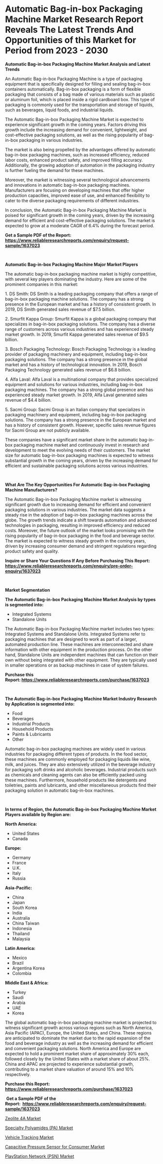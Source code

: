 <p><h1>Automatic Bag-in-box Packaging Machine Market Research Report Reveals The Latest Trends And Opportunities of this Market for Period from 2023 - 2030</h1></p><p><strong>Automatic Bag-in-box Packaging Machine Market Analysis and Latest Trends</strong></p>
<p><p>An Automatic Bag-in-box Packaging Machine is a type of packaging equipment that is specifically designed for filling and sealing bag-in-box containers automatically. Bag-in-box packaging is a form of flexible packaging that consists of a bag made of various materials such as plastic or aluminum foil, which is placed inside a rigid cardboard box. This type of packaging is commonly used for the transportation and storage of liquids, such as beverages, liquid foods, and industrial liquids.</p><p>The Automatic Bag-in-box Packaging Machine Market is expected to experience significant growth in the coming years. Factors driving this growth include the increasing demand for convenient, lightweight, and cost-effective packaging solutions, as well as the rising popularity of bag-in-box packaging in various industries.</p><p>The market is also being propelled by the advantages offered by automatic bag-in-box packaging machines, such as increased efficiency, reduced labor costs, enhanced product safety, and improved filling accuracy. Additionally, the growing adoption of automation in the packaging industry is further fueling the demand for these machines.</p><p>Moreover, the market is witnessing several technological advancements and innovations in automatic bag-in-box packaging machines. Manufacturers are focusing on developing machines that offer higher production capacities, improved ease of use, and enhanced flexibility to cater to the diverse packaging requirements of different industries.</p><p>In conclusion, the Automatic Bag-in-box Packaging Machine Market is poised for significant growth in the coming years, driven by the increasing demand for efficient and cost-effective packaging solutions. The market is expected to grow at a moderate CAGR of 6.4% during the forecast period.</p></p>
<p><strong>Get a Sample PDF of the Report:&nbsp; <a href="https://www.reliableresearchreports.com/enquiry/request-sample/1637023">https://www.reliableresearchreports.com/enquiry/request-sample/1637023</a></strong></p>
<p>&nbsp;</p>
<p><strong>Automatic Bag-in-box Packaging Machine Major Market Players</strong></p>
<p><p>The automatic bag-in-box packaging machine market is highly competitive, with several key players dominating the industry. Here are some of the prominent companies in this market:</p><p>1. DS Smith: DS Smith is a leading packaging company that offers a range of bag-in-box packaging machine solutions. The company has a strong presence in the European market and has a history of consistent growth. In 2019, DS Smith generated sales revenue of $7.5 billion.</p><p>2. Smurfit Kappa Group: Smurfit Kappa is a global packaging company that specializes in bag-in-box packaging solutions. The company has a diverse range of customers across various industries and has experienced steady market growth. In 2019, Smurfit Kappa generated sales revenue of $9.5 billion.</p><p>3. Bosch Packaging Technology: Bosch Packaging Technology is a leading provider of packaging machinery and equipment, including bag-in-box packaging solutions. The company has a strong presence in the global market and has a history of technological innovation. In 2019, Bosch Packaging Technology generated sales revenue of $6.8 billion.</p><p>4. Alfa Laval: Alfa Laval is a multinational company that provides specialized equipment and solutions for various industries, including bag-in-box packaging machines. The company has a strong global presence and has experienced steady market growth. In 2019, Alfa Laval generated sales revenue of $4.4 billion.</p><p>5. Sacmi Group: Sacmi Group is an Italian company that specializes in packaging machinery and equipment, including bag-in-box packaging solutions. The company has a strong presence in the European market and has a history of consistent growth. However, specific sales revenue figures for Sacmi Group are not publicly available.</p><p>These companies have a significant market share in the automatic bag-in-box packaging machine market and continuously invest in research and development to meet the evolving needs of their customers. The market size for automatic bag-in-box packaging machines is expected to witness substantial growth in the coming years, driven by the increasing demand for efficient and sustainable packaging solutions across various industries.</p></p>
<p>&nbsp;</p>
<p><strong>What Are The Key Opportunities For Automatic Bag-in-box Packaging Machine Manufacturers?</strong></p>
<p><p>The Automatic Bag-in-box Packaging Machine market is witnessing significant growth due to increasing demand for efficient and convenient packaging solutions in various industries. The market data suggests a steady rise in the adoption of bag-in-box packaging machines across the globe. The growth trends indicate a shift towards automation and advanced technologies in packaging, resulting in improved efficiency and reduced costs. Moreover, the future outlook of the market looks promising with the rising popularity of bag-in-box packaging in the food and beverage sector. The market is expected to witness steady growth in the coming years, driven by increasing consumer demand and stringent regulations regarding product safety and quality.</p></p>
<p><strong>Inquire or Share Your Questions If Any Before Purchasing This Report: <a href="https://www.reliableresearchreports.com/enquiry/pre-order-enquiry/1637023">https://www.reliableresearchreports.com/enquiry/pre-order-enquiry/1637023</a></strong></p>
<p>&nbsp;</p>
<p><strong>Market Segmentation</strong></p>
<p><strong>The Automatic Bag-in-box Packaging Machine Market Analysis by types is segmented into:</strong></p>
<p><ul><li>Integrated Systems</li><li>Standalone Units</li></ul></p>
<p><p>The Automatic Bag-in-box Packaging Machine market includes two types: Integrated Systems and Standalone Units. Integrated Systems refer to packaging machines that are designed to work as part of a larger, automated production line. These machines are interconnected and share information with other equipment in the production process. On the other hand, Standalone Units are independent machines that can function on their own without being integrated with other equipment. They are typically used in smaller operations or as backup machines in case of system failures.</p></p>
<p><strong>Purchase this Report:&nbsp;<a href="https://www.reliableresearchreports.com/purchase/1637023">https://www.reliableresearchreports.com/purchase/1637023</a></strong></p>
<p>&nbsp;</p>
<p><strong>The Automatic Bag-in-box Packaging Machine Market Industry Research by Application is segmented into:</strong></p>
<p><ul><li>Food</li><li>Beverages</li><li>Industrial Products</li><li>Household Products</li><li>Paints & Lubricants</li><li>Other</li></ul></p>
<p><p>Automatic bag-in-box packaging machines are widely used in various industries for packaging different types of products. In the food sector, these machines are commonly employed for packaging liquids like wine, milk, and juices. They are also extensively utilized in the beverage industry for packaging soft drinks and alcoholic beverages. Industrial products such as chemicals and cleaning agents can also be efficiently packed using these machines. Furthermore, household products like detergents and toiletries, paints and lubricants, and other miscellaneous products find their packaging solution in automatic bag-in-box machines.</p></p>
<p>&nbsp;</p>
<p><strong>In terms of Region, the Automatic Bag-in-box Packaging Machine Market Players available by Region are:</strong></p>
<p>
    <p> <strong> North America: </strong>
        <ul>
            <li>United States</li>
            <li>Canada</li>
        </ul>
        </p> 
    <p> <strong> Europe: </strong>
        <ul>
            <li>Germany</li>
            <li>France</li>
            <li>U.K.</li>
            <li>Italy</li>
            <li>Russia</li>
        </ul>
        </p> 
    <p> <strong> Asia-Pacific: </strong>
        <ul>
            <li>China</li>
            <li>Japan</li>
            <li>South Korea</li>
            <li>India</li>
            <li>Australia</li>
            <li>China Taiwan</li>
            <li>Indonesia</li>
            <li>Thailand</li>
            <li>Malaysia</li>
        </ul>
        </p> 
    <p> <strong> Latin America: </strong>
        <ul>
            <li>Mexico</li>
            <li>Brazil</li>
            <li>Argentina Korea</li>
            <li>Colombia</li>
        </ul>
        </p> 
    <p> <strong> Middle East & Africa: </strong>
        <ul>
            <li>Turkey</li>
            <li>Saudi</li>
            <li>Arabia</li>
            <li>UAE</li>
            <li>Korea</li>
        </ul>
    </p>
    </p>
<p><p>The global automatic bag-in-box packaging machine market is projected to witness significant growth across various regions such as North America, Asia Pacific (APAC), Europe, the United States, and China. These regions are anticipated to dominate the market due to the rapid expansion of the food and beverage industry as well as the increasing demand for efficient and convenient packaging solutions. North America and Europe are expected to hold a prominent market share of approximately 30% each, followed closely by the United States with a market share of about 25%. China and APAC are projected to experience substantial growth, contributing to a market share valuation of around 15% and 10% respectively.</p></p>
<p><strong>Purchase this Report: <a href="https://www.reliableresearchreports.com/purchase/1637023">https://www.reliableresearchreports.com/purchase/1637023</a></strong></p>
<p>&nbsp;<strong>Get a Sample PDF of the Report:&nbsp;&nbsp;<a href="https://www.reliableresearchreports.com/enquiry/request-sample/1637023">https://www.reliableresearchreports.com/enquiry/request-sample/1637023</a></strong></p>
<p><strong></strong></p>
<p><p><a href="https://medium.com/@marieriley2012/zeolite-4a-market-size-growth-forecast-2023-2030-ce057c460757">Zeolite 4A Market</a></p><p><a href="https://www.linkedin.com/pulse/specialty-polyamides-pa-market-research-report-provides-0n6se/">Specialty Polyamides (PA) Market</a></p><p><a href="https://medium.com/@jeffrystehr/decoding-vehicle-tracking-market-metrics-market-share-trends-and-growth-patterns-da70f4f4f19b">Vehicle Tracking Market</a></p><p><a href="https://www.linkedin.com/pulse/capacitive-pressure-sensor-consumer-market-size-growth-ambje/">Capacitive Pressure Sensor for Consumer Market</a></p><p><a href="https://www.linkedin.com/pulse/playstation-network-psn-market-research-report-provides-f4pbf/">PlayStation Network (PSN) Market</a></p></p>